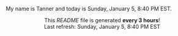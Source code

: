 My name is Tanner and today is Sunday, January 5, 8:40 PM EST.

<p align="center">This <i>README</i> file is generated <b>every 3 hours</b>!</br>Last refresh: Sunday, January 5, 8:40 PM EST<br /></p>

